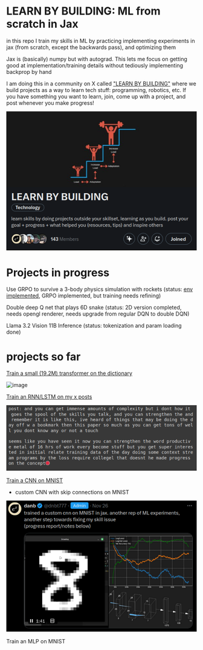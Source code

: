 # LEARN BY BUILDING: ML from scratch in Jax

in this repo I train my skills in ML by practicing implementing experiments in jax (from scratch, except the backwards pass), and optimizing them

Jax is (basically) numpy but with autograd. This lets me focus on getting good at implementation/training details without tediously implementing backprop by hand

I am doing this in a community on X called ["LEARN BY BUILDING"](https://x.com/i/communities/1860178670687818191) where we build projects as a way to learn tech stuff: programming, robotics, etc. If you have something you want to learn, join, come up with a project, and post whenever you make progress!

![alt text](res/lbb.png)


# Projects in progress

Use GRPO to survive a 3-body physics simulation with rockets (status: [env implemented](https://x.com/dnbt777/status/1880936088648458420), GRPO implemented, but training needs refining)

Double deep Q net that plays 6D snake (status: 2D version completed, needs opengl renderer, needs upgrade from regular DQN to double DQN)

Llama 3.2 Vision 11B Inference (status: tokenization and param loading done)


# projects so far

[Train a small (19.2M) transformer on the dictionary](https://x.com/dnbt777/status/1880140034239807640)

![image](https://github.com/user-attachments/assets/dc191b53-95ff-48ec-9798-9957d9dc649b)



[Train an RNN/LSTM on my x posts](FINISHED/LSTM/LSTM.md)

![alt text](res/dann.png)


[Train a CNN on MNIST](https://x.com/dnbt777/status/1861678239602913395)
  - custom CNN with skip connections on MNIST

![alt text](res/cnn_post.png)

Train an MLP on MNIST
